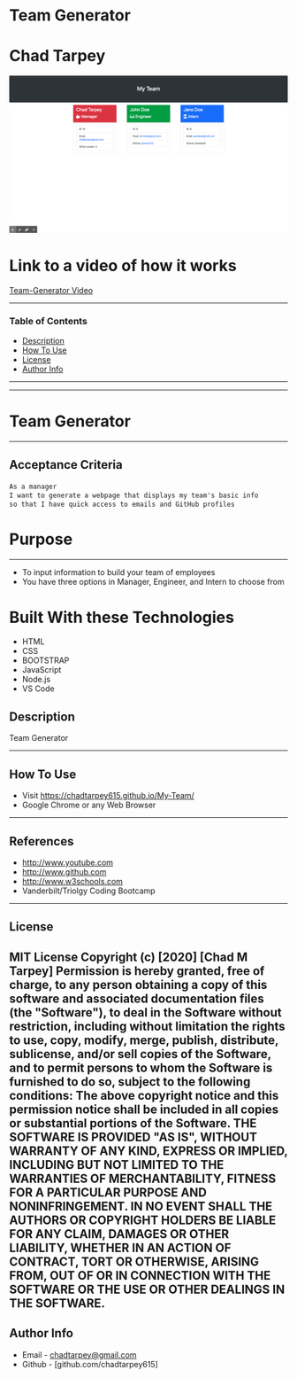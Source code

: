 # Team Generator
# Chad Tarpey
![Project Image](assets/img/my-team.png)


# Link to a video of how it works
[Team-Generator Video](https://drive.google.com/file/d/18ToBRSddWmgxhRaOF-6pNE5Zoi7L5H6O/view)

---

### Table of Contents
- [Description](#description)
- [How To Use](#how-to-use)
- [License](#license)
- [Author Info](#author-info)
---

---

# Team Generator
---
## Acceptance Criteria
```
As a manager
I want to generate a webpage that displays my team's basic info
so that I have quick access to emails and GitHub profiles
```


# Purpose
---
* To input information to build your team of employees
* You have three options in Manager, Engineer, and Intern to choose from


# Built With these Technologies
* HTML
* CSS
* BOOTSTRAP
* JavaScript
* Node.js
* VS Code



## Description
Team Generator

---
## How To Use
- Visit   https://chadtarpey615.github.io/My-Team/
- Google Chrome or any Web Browser
---
## References
- http://www.youtube.com
- http://www.github.com
- http://www.w3schools.com
- Vanderbilt/Triolgy Coding Bootcamp
---
## License
MIT License
Copyright (c) [2020] [Chad M Tarpey]
Permission is hereby granted, free of charge, to any person obtaining a copy
of this software and associated documentation files (the "Software"), to deal
in the Software without restriction, including without limitation the rights
to use, copy, modify, merge, publish, distribute, sublicense, and/or sell
copies of the Software, and to permit persons to whom the Software is
furnished to do so, subject to the following conditions:
The above copyright notice and this permission notice shall be included in all
copies or substantial portions of the Software.
THE SOFTWARE IS PROVIDED "AS IS", WITHOUT WARRANTY OF ANY KIND, EXPRESS OR
IMPLIED, INCLUDING BUT NOT LIMITED TO THE WARRANTIES OF MERCHANTABILITY,
FITNESS FOR A PARTICULAR PURPOSE AND NONINFRINGEMENT. IN NO EVENT SHALL THE
AUTHORS OR COPYRIGHT HOLDERS BE LIABLE FOR ANY CLAIM, DAMAGES OR OTHER
LIABILITY, WHETHER IN AN ACTION OF CONTRACT, TORT OR OTHERWISE, ARISING FROM,
OUT OF OR IN CONNECTION WITH THE SOFTWARE OR THE USE OR OTHER DEALINGS IN THE
SOFTWARE.
---
## Author Info
- Email - [chadtarpey@gmail.com](chadtarpey@gmail.com)
- Github - [github.com/chadtarpey615]


